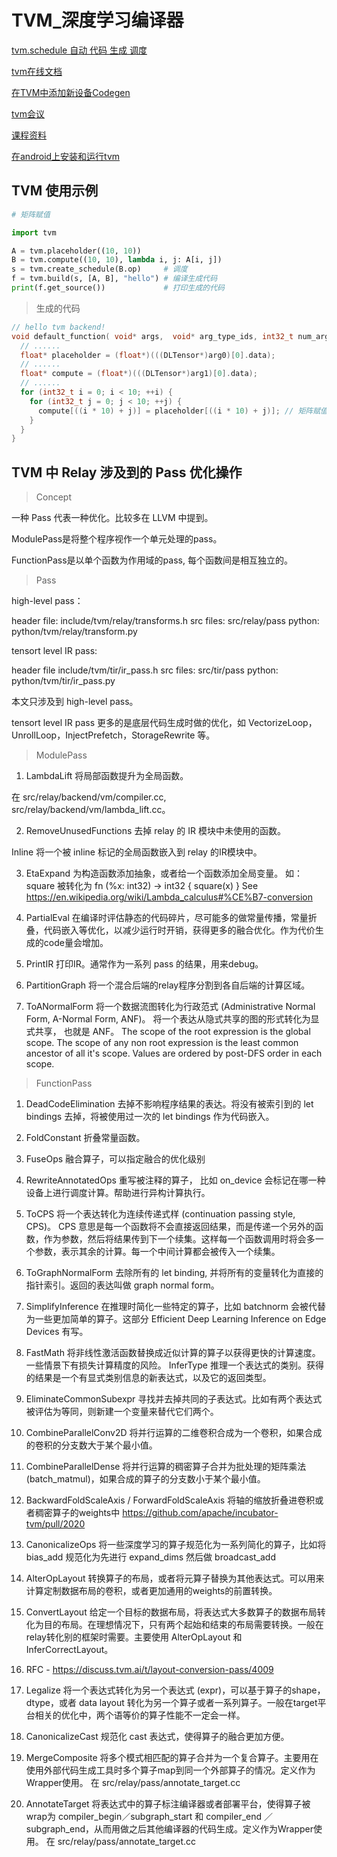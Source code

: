 # TVM_深度学习编译器

[tvm.schedule 自动 代码 生成 调度 ](https://github.com/StrongSpoon/tvm.schedule)

[tvm在线文档](https://tvm.apache.org/docs/install/index.html)

[在TVM中添加新设备Codegen](https://zhuanlan.zhihu.com/p/108071133)

[tvm会议](//sampl.cs.washington.edu/tvmconf/)

[课程资料](https://github.com/Ewenwan/d2l-tvm)

[在android上安装和运行tvm ](https://www.dazhuanlan.com/2020/03/07/5e6379972ef57/)

## TVM 使用示例
```python
# 矩阵赋值

import tvm

A = tvm.placeholder((10, 10))
B = tvm.compute((10, 10), lambda i, j: A[i, j])
s = tvm.create_schedule(B.op)     # 调度
f = tvm.build(s, [A, B], "hello") # 编译生成代码
print(f.get_source())             # 打印生成的代码
```
> 生成的代码
```c
// hello tvm backend!
void default_function( void* args,  void* arg_type_ids, int32_t num_args,  void* out_ret_value,  void* out_ret_tcode) {
  // ......
  float* placeholder = (float*)(((DLTensor*)arg0)[0].data);
  // ......
  float* compute = (float*)(((DLTensor*)arg1)[0].data);
  // ......
  for (int32_t i = 0; i < 10; ++i) {
    for (int32_t j = 0; j < 10; ++j) {
      compute[((i * 10) + j)] = placeholder[((i * 10) + j)]; // 矩阵赋值
    }
  }
}

```

## TVM 中 Relay 涉及到的 Pass 优化操作

> Concept

一种 Pass 代表一种优化。比较多在 LLVM 中提到。

ModulePass是将整个程序视作一个单元处理的pass。

FunctionPass是以单个函数为作用域的pass, 每个函数间是相互独立的。

> Pass 

high-level pass：

header file: include/tvm/relay/transforms.h 
src files: src/relay/pass 
python: python/tvm/relay/transform.py

tensort level IR pass:  

header file include/tvm/tir/ir_pass.h 
src files: src/tir/pass python: python/tvm/tir/ir_pass.py

本文只涉及到 high-level pass。

tensort level IR pass 更多的是底层代码生成时做的优化，如 VectorizeLoop，UnrollLoop，InjectPrefetch，StorageRewrite 等。


> ModulePass

1. LambdaLift 将局部函数提升为全局函数。 

在 src/relay/backend/vm/compiler.cc, src/relay/backend/vm/lambda_lift.cc。 

2. RemoveUnusedFunctions 去掉 relay 的 IR 模块中未使用的函数。  

Inline 将一个被 inline 标记的全局函数嵌入到 relay 的IR模块中。 

3. EtaExpand 为构造函数添加抽象，或者给一个函数添加全局变量。
如： square 被转化为 fn (%x:  int32) -> int32 { square(x) }  See https://en.wikipedia.org/wiki/Lambda_calculus#%CE%B7-conversion  

4. PartialEval 在编译时评估静态的代码碎片，尽可能多的做常量传播，常量折叠，代码嵌入等优化，以减少运行时开销，获得更多的融合优化。作为代价生成的code量会增加。 

5. PrintIR 打印IR。通常作为一系列 pass 的结果，用来debug。 

6. PartitionGraph 将一个混合后端的relay程序分割到各自后端的计算区域。  

7.  ToANormalForm 将一个数据流图转化为行政范式 (Administrative Normal Form, A-Normal Form, ANF)。 将一个表达从隐式共享的图的形式转化为显式共享， 也就是 ANF。 The scope of the root expression is the global scope. The scope of any non root expression is the least common ancestor of all it's scope. Values are ordered by post-DFS order in each scope.


> FunctionPass

1. DeadCodeElimination 去掉不影响程序结果的表达。将没有被索引到的 let bindings 去掉，将被使用过一次的 let bindings 作为代码嵌入。 

2. FoldConstant 折叠常量函数。 

3. FuseOps 融合算子，可以指定融合的优化级别  

4. RewriteAnnotatedOps 重写被注释的算子， 比如 on_device 会标记在哪一种设备上进行调度计算。帮助进行异构计算执行。  

5. ToCPS 将一个表达转化为连续传递式样 (continuation passing style, CPS)。 CPS 意思是每一个函数将不会直接返回结果，而是传递一个另外的函数，作为参数，然后将结果传到下一个续集。这样每一个函数调用时将会多一个参数，表示其余的计算。每一个中间计算都会被传入一个续集。  

6. ToGraphNormalForm 去除所有的 let binding, 并将所有的变量转化为直接的指针索引。返回的表达叫做 graph normal form。  

7. SimplifyInference 在推理时简化一些特定的算子，比如 batchnorm 会被代替为一些更加简单的算子。这部分 Efficient Deep Learning Inference on Edge Devices 有写。  

8. FastMath 将非线性激活函数替换成近似计算的算子以获得更快的计算速度。一些情景下有损失计算精度的风险。  InferType 推理一个表达式的类别。获得的结果是一个有显式类别信息的新表达式，以及它的返回类型。

9. EliminateCommonSubexpr 寻找并去掉共同的子表达式。比如有两个表达式被评估为等同，则新建一个变量来替代它们两个。  

10. CombineParallelConv2D     将并行运算的二维卷积合成为一个卷积，如果合成的卷积的分支数大于某个最小值。  

11. CombineParallelDense     将并行运算的稠密算子合并为批处理的矩阵乘法 (batch_matmul)，如果合成的算子的分支数小于某个最小值。  

12. BackwardFoldScaleAxis / ForwardFoldScaleAxis     将轴的缩放折叠进卷积或者稠密算子的weights中 https://github.com/apache/incubator-tvm/pull/2020  

13. CanonicalizeOps 将一些深度学习的算子规范化为一系列简化的算子，比如将 bias_add 规范化为先进行 expand_dims 然后做 broadcast_add 

14. AlterOpLayout 转换算子的布局，或者将元算子替换为其他表达式。可以用来计算定制数据布局的卷积，或者更加通用的weights的前置转换。 

15. ConvertLayout 给定一个目标的数据布局，将表达式大多数算子的数据布局转化为目的布局。在理想情况下，只有两个起始和结束的布局需要转换。一般在relay转化别的框架时需要。主要使用 AlterOpLayout 和 InferCorrectLayout。 

16. RFC - https://discuss.tvm.ai/t/layout-conversion-pass/4009  

17. Legalize 将一个表达式转化为另一个表达式 (expr)，可以基于算子的shape，dtype，或者 data layout 转化为另一个算子或者一系列算子。一般在target平台相关的优化中，两个语等价的算子性能不一定会一样。  

18. CanonicalizeCast 规范化 cast 表达式，使得算子的融合更加方便。 

19. MergeComposite 将多个模式相匹配的算子合并为一个复合算子。主要用在使用外部代码生成工具时多个算子map到同一个外部算子的情况。定义作为Wrapper使用。 在 src/relay/pass/annotate_target.cc 

12. AnnotateTarget 将表达式中的算子标注编译器或者部署平台，使得算子被wrap为 compiler_begin／subgraph_start 和 compiler_end ／subgraph_end，从而用做之后其他编译器的代码生成。定义作为Wrapper使用。 在 src/relay/pass/annotate_target.cc




